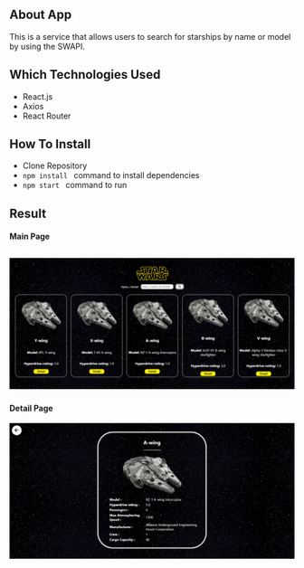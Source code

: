 ## About App
This is a service that allows users to search for starships by name or model by using the SWAPI.
## Which Technologies Used
* React.js
* Axios
* React Router

## How To Install
* Clone Repository
* ```npm install ``` command to install dependencies
* ```npm start ``` command to run

## Result
#### Main Page
![Main page](./image/main.png)
---
#### Detail Page
![Detail page](./image/detail.png)
 
